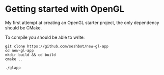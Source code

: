 Getting started with OpenGL
=============

My first attempt at creating an OpenGL starter project, the only dependency should be CMake.

To compile you should be able to write: 

    git clone https://github.com/seshbot/new-gl-app
    cd new-gl-app
    mkdir build && cd build
    cmake ..

    ./glapp

